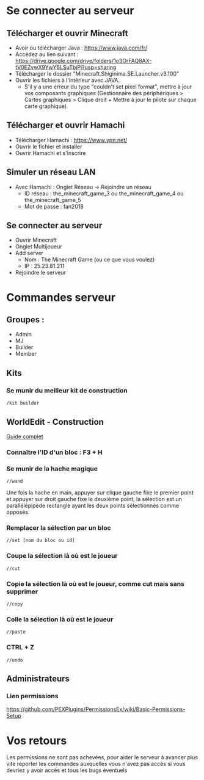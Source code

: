 # Se connecter au serveur
## Télécharger et ouvrir Minecraft
- Avoir ou télécharger Java : https://www.java.com/fr/
- Accédez au lien suivant : https://drive.google.com/drive/folders/1o3OrFAQ8AX-tV0EZvwX9YwY6LSuTbjPj?usp=sharing
- Télécharger le dossier "Minecraft.Shiginima.SE.Launcher.v3.100"
- Ouvrir les fichiers à l'intérieur avec JAVA.
    + S'il y a une erreur du type "couldn't set pixel format", mettre à jour vos composants graphiques (Gestionnaire des périphériques > Cartes graphiques > Clique droit + Mettre à jour le pilote sur chaque carte graphique)

## Télécharger et ouvrir Hamachi
- Télécharger Hamachi : https://www.vpn.net/
- Ouvrir le fichier et installer
- Ouvrir Hamachi et s'inscrire

## Simuler un réseau LAN
- Avec Hamachi : Onglet Réseau -> Rejoindre un réseau
    + ID réseau : the_minecraft_game_3 ou the_minecraft_game_4 ou the_minecraft_game_5
    + Mot de passe : fan2018 

## Se connecter au serveur
- Ouvrir Minecraft
- Onglet Multijoueur
- Add server
    + Nom : The Minecraft Game (ou ce que vous voulez)
    + IP : 25.23.81.211
- Rejoindre le serveur

# Commandes serveur
## Groupes : 
- Admin
- MJ
- Builder
- Member

## Kits
### Se munir du meilleur kit de construction
    /kit builder

## WorldEdit - Construction

[Guide complet](https://minecraft.fr/world-edit/)

### Connaître l'ID d'un bloc : F3 + H

### Se munir de la hache magique
    //wand
Une fois la  hache en main, appuyer sur clique gauche fixe le premier point et appuyer sur droit gauche fixe le deuxième point, la sélection est un parallélépipède rectangle ayant les deux points sélectionnés comme opposés.
 
### Remplacer la sélection par un bloc

    //set [nom du bloc ou id]

### Coupe la sélection là où est le joueur
    //cut

### Copie la sélection là où est le joueur, comme cut mais sans supprimer
    //copy

### Colle la sélection là où est le joueur
    //paste

### CTRL + Z
    //undo

## Administrateurs
### Lien permissions
https://github.com/PEXPlugins/PermissionsEx/wiki/Basic-Permissions-Setup

# Vos retours
Les permissions ne sont pas achevées, pour aider le serveur à avancer plus vite reporter les commandes auxquelles vous n'avez pas accès si vous devriez y avoir accès et tous les bugs éventuels
